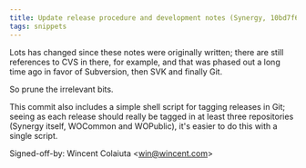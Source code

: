 ```yaml
---
title: Update release procedure and development notes (Synergy, 10bd7f6)
tags: snippets
---
```


Lots has changed since these notes were originally written; there are still references to CVS in there, for example, and that was phased out a long time ago in favor of Subversion, then SVK and finally Git.

So prune the irrelevant bits.

This commit also includes a simple shell script for tagging releases in Git; seeing as each release should really be tagged in at least three repositories (Synergy itself, WOCommon and WOPublic), it's easier to do this with a single script.

Signed-off-by: Wincent Colaiuta &lt;win@wincent.com&gt;
